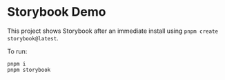 # Storybook Demo

This project shows Storybook after an immediate install using `pnpm create storybook@latest`.

To run:

```shell
pnpm i
pnpm storybook
```